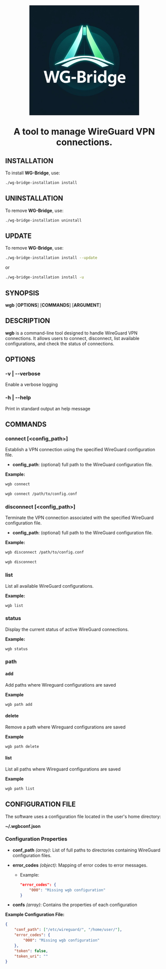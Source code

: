 <h1>
  <div align="center">
    <img alt="logo" src="./assets/logo_wgb.jpg" width="350"/>
    <p>A tool to manage WireGuard VPN connections.</p>
  </div>
</h1>

## INSTALLATION

To install **WG-Bridge**, use:

```sh
./wg-bridge-installation install
```

## UNINSTALLATION

To remove **WG-Bridge**, use:

```sh
./wg-bridge-installation uninstall
```

## UPDATE

To remove **WG-Bridge**, use:

```sh
./wg-bridge-installation install --update
```

or

```sh
./wg-bridge-installation install -u
```

## SYNOPSIS

**wgb** [**OPTIONS**] [**COMMANDS**] [**ARGUMENT**]

## DESCRIPTION

**wgb** is a command-line tool designed to handle WireGuard VPN
connections. It allows users to connect, disconnect, list available
configurations, and check the status of connections.

## OPTIONS

### -v | --verbose

Enable a verbose logging

### -h | --help

Print in standard output an help message

## COMMANDS

### connect [<config_path>]

Establish a VPN connection using the specified WireGuard configuration file.

- **config_path**: (optional) full path to the WireGuard configuration file.

**Example:**

```sh
wgb connect
```

```sh
wgb connect /path/to/config.conf
```

### disconnect [<config_path>]

Terminate the VPN connection associated with the specified WireGuard
configuration file.

- **config_path**: (optional) full path to the WireGuard configuration file.

**Example:**

```sh
wgb disconnect /path/to/config.conf
```

```sh
wgb disconnect
```

### list

List all available WireGuard configurations.

**Example:**

```sh
wgb list
```

### status

Display the current status of active WireGuard connections.

**Example:**

```sh
wgb status
```

### path

#### add

Add paths where Wireguard configurations are saved

**Example**

```sh
wgb path add
```

#### delete

Remove a path where Wireguard configurations are saved

**Example**

```sh
wgb path delete
```

#### list

List all paths where Wireguard configurations are saved

**Example**

```sh
wgb path list
```

## CONFIGURATION FILE

The software uses a configuration file located in the user's home directory:

**~/.wgbconf.json**

### Configuration Properties

- **conf_path** *(array)*: List of full paths to directories containing
WireGuard configuration files.
- **error_codes** *(object)*: Mapping of error codes to error messages.
  - Example:

    ```json
    "error_codes": {
        "000": "Missing wgb configuration"
    }
    ```

- **confs** *(array)*: Contains the properties of each configuration

**Example Configuration File:**

```json
{
    "conf_path": ["/etc/wireguard/", "/home/user/"],
    "error_codes": {
        "000": "Missing wgb configuration"
    },
    "token": false,
    "token_uri": ""
}
```
